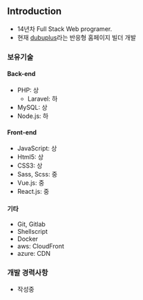 ## Introduction

- 14년차 Full Stack Web programer.
- 현재 [dubuplus](https://kr.dubuplus.com)라는 반응형 홈페이지 빌더 개발

### 보유기술

#### Back-end
- PHP: 상
  - Laravel: 하
- MySQL: 상
- Node.js: 하

#### Front-end
- JavaScript: 상
- Html5: 상
- CSS3: 상
- Sass, Scss: 중
- Vue.js: 중
- React.js: 중

#### 기타
- Git, Gitlab
- Shellscript
- Docker
- aws: CloudFront
- azure: CDN

### 개발 경력사항
- 작성중
